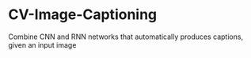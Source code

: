 # CV-Image-Captioning
Combine CNN and RNN networks that automatically produces captions, given an input image
